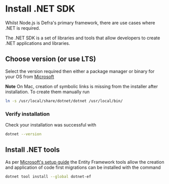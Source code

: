 # Install .NET SDK

Whilst Node.js is Defra's primary framework, there are use cases where .NET is required.

The .NET SDK is a set of libraries and tools that allow developers to create .NET applications and libraries.

## Choose version (or use LTS)

Select the version required then either a package manager or binary for your OS from [Microsoft](https://dotnet.microsoft.com/download/dotnet)

**Note** On Mac, creation of symbolic links is missing from the installer after installation.
To create them manually run

```bash
ln -s /usr/local/share/dotnet/dotnet /usr/local/bin/
```

### Verify installation

Check your installation was successful with

```bash
dotnet --version
```

## Install .NET tools

As per [Microsoft's setup guide](https://docs.microsoft.com/en-us/ef/core/cli/dotnet) the Entity Framework tools allow the creation and application of code first migrations can be installed with the command

```bash
dotnet tool install --global dotnet-ef
```
